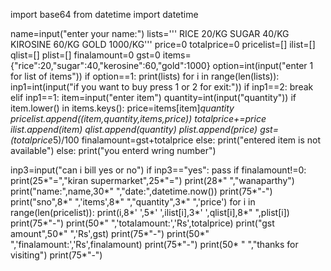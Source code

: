 import base64
from datetime import datetime

name=input("enter your name:")
lists='''
RICE 20/KG
SUGAR 40/KG
KIROSINE 60/KG
GOLD 1000/KG'''
price=0
totalprice=0
pricelist=[]
ilist=[]
qlist=[]
plist=[]
finalamount=0
gst=0
items={"rice":20,"sugar":40,"kerosine":60,"gold":1000}
option=int(input("enter 1 for list of items"))
if option==1:
    print(lists)
for i in range(len(lists)):
    inp1=int(input("if you want to buy press 1 or 2 for exit:"))
    if inp1==2:
        break
    elif inp1==1:
        item=input("enter item")
        quantity=int(input("quantity"))
        if item.lower() in items.keys():
            price=items[item]*quantity
            pricelist.append((item,quantity,items,price))
            totalprice+=price
            ilist.append(item)
            qlist.append(quantity)
            plist.append(price)
            gst=(totalprice*5)/100
            finalamount=gst+totalprice
        else:
            print("entered item is not available")
else:
    print("you enterd wring number")

inp3=input("can i bill yes or no")
if inp3=="yes":
    pass
    if finalamount!=0:
        print(25*"=","kiran supermarket",25*"=")
        print(28*" ","wanaparthy")
        print("name:",name,30*" ","date:",datetime.now())
        print(75*"-")
        print("sno",8*" ",'items',8*" ","quantity",3*" ",'price')
        for i in range(len(pricelist)):
            print(i,8*' ',5*' ',ilist[i],3*' ',qlist[i],8*" ",plist[i])
            print(75*"-")
            print(50*" ",'totalamount:','Rs',totalprice)
            print("gst amount",50*" ",'Rs',gst)
            print(75*"-")
            print(50*" ",'finalamount:','Rs',finalamount)
            print(75*"-")
            print(50* " ","thanks for visiting")
            print(75*"-")
   
